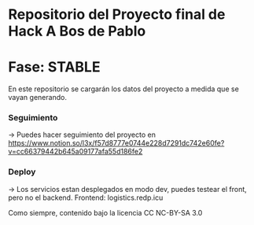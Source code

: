 # Repositorio del Proyecto final de Hack A Bos de Pablo
# Fase: STABLE
En este repositorio se cargarán los datos del proyecto a medida que se vayan generando.
### Seguimiento
-> Puedes hacer seguimiento del proyecto en https://www.notion.so/l3x/f57d8777e0744e228d7291dc742e60fe?v=cc66379442b645a09177afa55d186fe2
### Deploy
-> Los servicios estan desplegados en modo dev, puedes testear el front, pero no el backend. 
Frontend: logistics.redp.icu

Como siempre, contenido bajo la licencia CC NC-BY-SA 3.0
